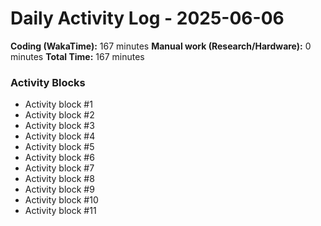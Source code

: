 # Daily Activity Log - 2025-06-06

**Coding (WakaTime):** 167 minutes
**Manual work (Research/Hardware):** 0 minutes
**Total Time:** 167 minutes

### Activity Blocks
- Activity block #1
- Activity block #2
- Activity block #3
- Activity block #4
- Activity block #5
- Activity block #6
- Activity block #7
- Activity block #8
- Activity block #9
- Activity block #10
- Activity block #11
